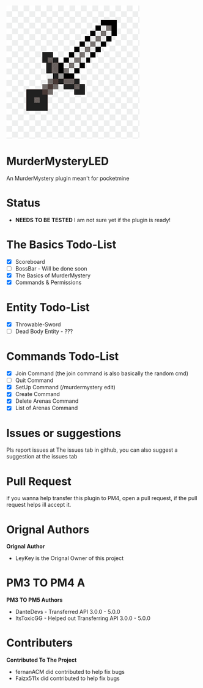 <a align="center"><img src="https://raw.githubusercontent.com/DanteDEVS/MurderMysteryLED/main/logo.png"></img></a>
# MurderMysteryLED
An MurderMystery plugin mean't for pocketmine
# Status
- **NEEDS TO BE TESTED**
I am not sure yet if the plugin is ready!

# The Basics Todo-List
- [X] Scoreboard
- [ ] BossBar - Will be done soon
- [X] The Basics of MurderMystery
- [X] Commands & Permissions
# Entity Todo-List
- [X] Throwable-Sword
- [ ] Dead Body Entity - ???
# Commands Todo-List
- [X] Join Command (the join command is also basically the random cmd)
- [ ] Quit Command 
- [X] SetUp Command (/murdermystery edit)
- [X] Create Command
- [X] Delete Arenas Command
- [X] List of Arenas Command 
# Issues or suggestions
Pls report issues at The issues tab in github, you can also suggest a suggestion at the issues tab
# Pull Request
if you wanna help transfer this plugin to PM4, open a pull request, if the pull request helps ill accept it.
# Orignal Authors
**Orignal Author**
- LeyKey is the Orignal Owner of this project
# PM3 TO PM4 A
**PM3 TO PM5 Authors**
- DanteDevs - Transferred API 3.0.0 - 5.0.0
- ItsToxicGG - Helped out Transferring API 3.0.0 - 5.0.0
# Contributers
**Contributed To The Project**
- fernanACM did contributed to help fix bugs
- Faizx511x did contributed to help fix bugs
